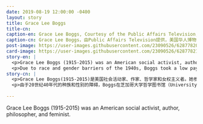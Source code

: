 ```yaml
---
date: 2019-08-19 12:00:00 -0400
layout: story
title: Grace Lee Boggs
title-cn: 
caption-en: Grace Lee Boggs, Courtesy of the Public Affairs Television, Museum of Chinese in America (MOCA) Core Exhibition \"With A Single Step\"
caption-cn: Grace Lee Boggs，由Public Affairs Television提供，美国华人博物馆（MOCA）核心展览《千里之行》图片
post-image: https://user-images.githubusercontent.com/23090526/62877820-da7ac880-bcf5-11e9-830e-6419fed37134.jpg
card-image: https://user-images.githubusercontent.com/23090526/62877821-dbabf580-bcf5-11e9-9d26-39effbb7e798.jpg
story-en: |
  <p>Grace Lee Boggs (1915-2015) was an American social activist, author, philosopher, and feminist. Her political involvement encompassed many of the major 20 th century U.S. social movements: Labor, Civil Rights, Black Power, Asian American Rights, Women’s Rights, and Environmental Justice. Boggs entered Barnard College on a scholarship to study philosophy and graduated in 1935. She went onto receive her PhD in philosophy from Bryn Mawr College in 1940.</p>
  <p>Due to race and gender barriers of the 1940s, Boggs took a low paying job at the University of Chicago Philosophy Library, this was where she first became involved in tenants’ rights and joined leftist political groups. She would spend her lifetime channeling her studies of Marx, Hegel, and Kant into prolific political writing and grassroots social activism, especially in the African American community, ultimately aligning herself with nonviolent strategies. While Boggs and her husband collaborated with many notable activists and figures, including Malcom X, C.L.R. James, and Raya Dunayevskaya, they later split from their contemporaries to focus on their own grassroots efforts in the community. Boggs’ activist manifesto shied away from upheaval and emphasized community organizing and resurgent moral values, which she actively pursued till her death at the age of 100.</p>
story-cn: |
  <p>Grace Lee Boggs(1915-2015)是美国社会活动家、作家、哲学家和女权主义者。她参与的政治活动包括许多20世纪美国主要的社会运动：劳工、民权、黑人权力、亚裔美国人权利、妇女权利和环境公平风险。Boggs获得奖学金进入巴纳德学院（Barnard College）学习哲学，并于1935年毕业。1940年，她在布林莫尔学院（Bryn Mawr College）获得哲学博士学位。</p>
  <p>由于20世纪40年代的种族和性别的障碍，Boggs在芝加哥大学哲学图书馆（University of Chicago Philosophy Library）找到了一份薪水很低的工作，在这里她第一次参与租户权利活动，并加入了左翼政治团体。她终其一生致力于将她对马克思、黑格尔和康德的研究转化为多产的政治著作和基层社会活动，尤其是在非裔美国人社区，最终使自己与非暴力策略保持一致。虽然Boggs和她的丈夫与许多著名的活动家和名人合作，包括Malcom X, C.L.R. James和Raya Dunayevskaya，但他们后来却与这些人分道扬镳，以专注于自己在社区的基层工作。Boggs的活动家宣言避开了激变，并强调社区组织和复兴的道德价值观，她积极追求这一切，直到100岁去世。</p>
  
---
```

Grace Lee Boggs (1915-2015) was an American social activist, author, philosopher, and feminist.
